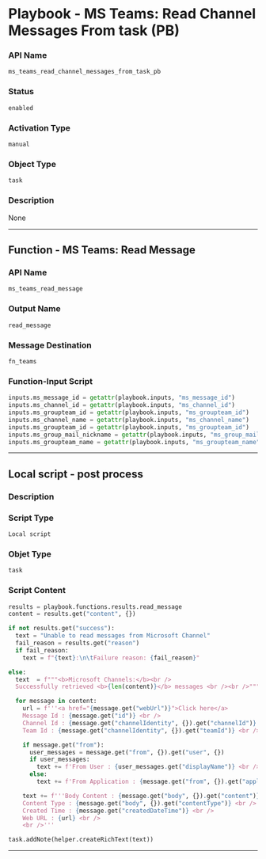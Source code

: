 <!--
    DO NOT MANUALLY EDIT THIS FILE
    THIS FILE IS AUTOMATICALLY GENERATED WITH resilient-sdk codegen
    Generated with resilient-sdk v49.0.4368
-->

# Playbook - MS Teams: Read Channel Messages From task (PB)

### API Name
`ms_teams_read_channel_messages_from_task_pb`

### Status
`enabled`

### Activation Type
`manual`

### Object Type
`task`

### Description
None


---
## Function - MS Teams: Read Message

### API Name
`ms_teams_read_message`

### Output Name
`read_message`

### Message Destination
`fn_teams`

### Function-Input Script
```python
inputs.ms_message_id = getattr(playbook.inputs, "ms_message_id")
inputs.ms_channel_id = getattr(playbook.inputs, "ms_channel_id")
inputs.ms_groupteam_id = getattr(playbook.inputs, "ms_groupteam_id")
inputs.ms_channel_name = getattr(playbook.inputs, "ms_channel_name")
inputs.ms_groupteam_id = getattr(playbook.inputs, "ms_groupteam_id")
inputs.ms_group_mail_nickname = getattr(playbook.inputs, "ms_group_mail_nickname")
inputs.ms_groupteam_name = getattr(playbook.inputs, "ms_groupteam_name")
```

---

## Local script - post process

### Description


### Script Type
`Local script`

### Objet Type
`task`

### Script Content
```python
results = playbook.functions.results.read_message
content = results.get("content", {})

if not results.get("success"):
  text = "Unable to read messages from Microsoft Channel"
  fail_reason = results.get("reason")
  if fail_reason:
    text = f"{text}:\n\tFailure reason: {fail_reason}"

else:
  text  = f"""<b>Microsoft Channels:</b><br />
  Successfully retrieved <b>{len(content)}</b> messages <br /><br />"""

  for message in content:
    url = f'''<a href="{message.get("webUrl")}">Click here</a>
    Message Id : {message.get("id")} <br />
    Channel Id : {message.get("channelIdentity", {}).get("channelId")} <br />
    Team Id : {message.get("channelIdentity", {}).get("teamId")} <br />'''

    if message.get("from"):
      user_messages = message.get("from", {}).get("user", {})
      if user_messages:
        text += f'From User : {user_messages.get("displayName")} <br />'
      else:
        text += f'From Application : {message.get("from", {}).get("application", {}).get("displayName")} <br />'

    text += f'''Body Content : {message.get("body", {}).get("content")} <br />
    Content Type : {message.get("body", {}).get("contentType")} <br />
    Created Time : {message.get("createdDateTime")} <br />
    Web URL : {url} <br />
    <br />'''

task.addNote(helper.createRichText(text))
```

---
